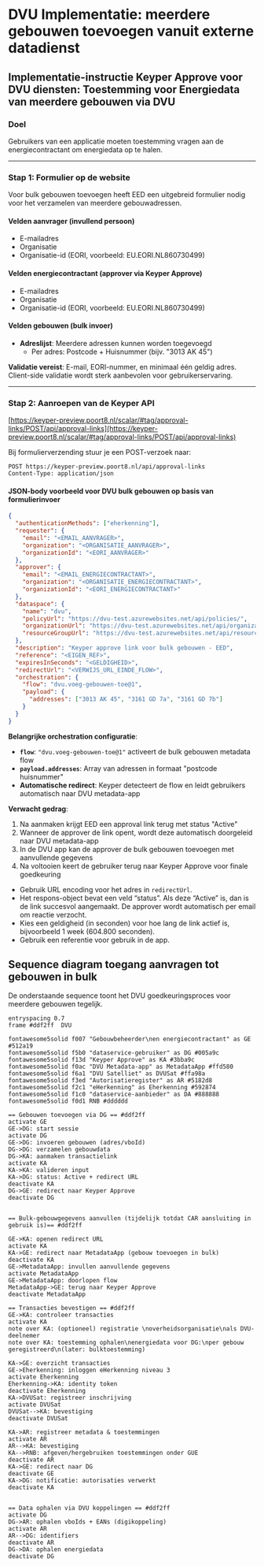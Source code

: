 

# DVU Implementatie: meerdere gebouwen toevoegen vanuit externe datadienst

## Implementatie-instructie Keyper Approve voor DVU diensten: Toestemming voor Energiedata van meerdere gebouwen via DVU

### Doel

Gebruikers van een applicatie moeten toestemming vragen aan de energiecontractant om energiedata op te halen.

---

### Stap 1: Formulier op de website

Voor bulk gebouwen toevoegen heeft EED een uitgebreid formulier nodig voor het verzamelen van meerdere gebouwadressen.

#### Velden aanvrager (invullend persoon)

- E-mailadres
- Organisatie
- Organisatie-id (EORI, voorbeeld: EU.EORI.NL860730499)

#### Velden energiecontractant (approver via Keyper Approve)

- E-mailadres
- Organisatie
- Organisatie-id (EORI, voorbeeld: EU.EORI.NL860730499)

#### Velden gebouwen (bulk invoer)

- **Adreslijst**: Meerdere adressen kunnen worden toegevoegd
  - Per adres: Postcode + Huisnummer (bijv. "3013 AK 45")

**Validatie vereist**: E-mail, EORI-nummer, en minimaal één geldig adres. Client-side validatie wordt sterk aanbevolen voor gebruikerservaring.

---

### Stap 2: Aanroepen van de Keyper API

[https://keyper-preview.poort8.nl/scalar/#tag/approval-links/POST/api/approval-links](https://keyper-preview.poort8.nl/scalar/#tag/approval-links/POST/api/approval-links)

Bij formulierverzending stuur je een POST-verzoek naar:

```
POST https://keyper-preview.poort8.nl/api/approval-links
Content-Type: application/json
```

#### JSON-body voorbeeld voor DVU bulk gebouwen op basis van formulierinvoer

```json
{
  "authenticationMethods": ["eherkenning"],
  "requester": {
    "email": "<EMAIL_AANVRAGER>",
    "organization": "<ORGANISATIE_AANVRAGER>",
    "organizationId": "<EORI_AANVRAGER>"
  },
  "approver": {
    "email": "<EMAIL_ENERGIECONTRACTANT>",
    "organization": "<ORGANISATIE_ENERGIECONTRACTANT>",
    "organizationId": "<EORI_ENERGIECONTRACTANT>"
  },
  "dataspace": {
    "name": "dvu",
    "policyUrl": "https://dvu-test.azurewebsites.net/api/policies/",
    "organizationUrl": "https://dvu-test.azurewebsites.net/api/organization-registry/__ORGANIZATIONID__",
    "resourceGroupUrl": "https://dvu-test.azurewebsites.net/api/resourcegroups/"
  },
  "description": "Keyper approve link voor bulk gebouwen - EED",
  "reference": "<EIGEN_REF>",
  "expiresInSeconds": "<GELDIGHEID>",
  "redirectUrl": "<VERWIJS_URL_EINDE_FLOW>",
  "orchestration": {
    "flow": "dvu.voeg-gebouwen-toe@1",
    "payload": {
      "addresses": ["3013 AK 45", "3161 GD 7a", "3161 GD 7b"]
    }
  }
}
```

**Belangrijke orchestration configuratie**:
- **`flow`**: `"dvu.voeg-gebouwen-toe@1"` activeert de bulk gebouwen metadata flow
- **`payload.addresses`**: Array van adressen in formaat "postcode huisnummer"
- **Automatische redirect**: Keyper detecteert de flow en leidt gebruikers automatisch naar DVU metadata-app

**Verwacht gedrag**:
1. Na aanmaken krijgt EED een approval link terug met status "Active"
2. Wanneer de approver de link opent, wordt deze automatisch doorgeleid naar DVU metadata-app
3. In de DVU app kan de approver de bulk gebouwen toevoegen met aanvullende gegevens
4. Na voltooien keert de gebruiker terug naar Keyper Approve voor finale goedkeuring

- Gebruik URL encoding voor het adres in `redirectUrl`.
- Het respons-object bevat een veld “status”. Als deze “Active” is, dan is de link succesvol aangemaakt. De approver wordt  automatisch per email om reactie verzocht.
- Kies een geldigheid (in seconden) voor hoe lang de link actief is, bijvoorbeeld 1 week (604.800 seconden).
- Gebruik een referentie voor gebruik in de app.

## Sequence diagram toegang aanvragen tot gebouwen in bulk

De onderstaande sequence toont het DVU goedkeuringsproces voor meerdere gebouwen tegelijk.

```plantuml
entryspacing 0.7
frame #ddf2ff  DVU

fontawesome5solid f007 "Gebouwbeheerder\nen energiecontractant" as GE #512a19
fontawesome5solid f5b0 "dataservice-gebruiker" as DG #005a9c
fontawesome5solid f13d "Keyper Approve" as KA #3bba9c
fontawesome5solid f0ac "DVU Metadata-app" as MetadataApp #ffd580
fontawesome5solid f6a1 "DVU Satelliet" as DVUSat #ffa98a
fontawesome5solid f3ed "Autorisatieregister" as AR #5182d8
fontawesome5solid f2c1 "eHerkenning" as Eherkenning #592874
fontawesome5solid f1c0 "dataservice-aanbieder" as DA #888888
fontawesome5solid f0d1 RNB #dddddd

== Gebouwen toevoegen via DG == #ddf2ff
activate GE
GE->DG: start sessie
activate DG
GE->DG: invoeren gebouwen (adres/vboId)
DG->DG: verzamelen gebouwdata
DG->KA: aanmaken transactielink
activate KA
KA->KA: valideren input
KA->DG: status: Active + redirect URL
deactivate KA
DG->GE: redirect naar Keyper Approve
deactivate DG


== Bulk-gebouwgegevens aanvullen (tijdelijk totdat CAR aansluiting in gebruik is)== #ddf2ff

GE->KA: openen redirect URL
activate KA
KA->GE: redirect naar MetadataApp (gebouw toevoegen in bulk)
deactivate KA
GE->MetadataApp: invullen aanvullende gegevens
activate MetadataApp
GE->MetadataApp: doorlopen flow
MetadataApp->GE: terug naar Keyper Approve
deactivate MetadataApp

== Transacties bevestigen == #ddf2ff
GE->KA: controleer transacties
activate KA
note over KA: (optioneel) registratie \noverheidsorganisatie\nals DVU-deelnemer
note over KA: toestemming ophalen\nenergiedata voor DG:\nper gebouw geregistreerd\n(later: bulktoestemming)

KA->GE: overzicht transacties
GE->Eherkenning: inloggen eHerkenning niveau 3
activate Eherkenning
Eherkenning->KA: identity token
deactivate Eherkenning
KA->DVUSat: registreer inschrijving
activate DVUSat
DVUSat-->KA: bevestiging
deactivate DVUSat

KA->AR: registreer metadata & toestemmingen
activate AR
AR-->KA: bevestiging
KA-->RNB: afgeven/hergebruiken toestemmingen onder GUE
deactivate AR
KA->GE: redirect naar DG
deactivate GE
KA->DG: notificatie: autorisaties verwerkt
deactivate KA


== Data ophalen via DVU koppelingen == #ddf2ff
activate DG
DG->AR: ophalen vboIds + EANs (digikoppeling)
activate AR
AR-->DG: identifiers
deactivate AR
DG->DA: ophalen energiedata
deactivate DG
```
